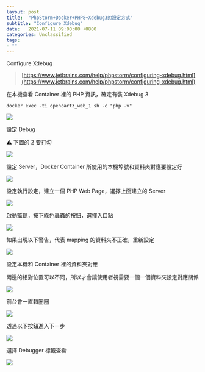 ```yaml
---
layout: post
title:  "PhpStorm+Docker+PHP8+Xdebug3的設定方式"
subtitle: "Configure Xdebug"
date:   2021-07-11 09:00:00 +0800
categories: Unclassified
tags:
- ""
---
```


Configure Xdebug

> [https://www.jetbrains.com/help/phpstorm/configuring-xdebug.html](https://www.jetbrains.com/help/phpstorm/configuring-xdebug.html)

在本機查看 Container 裡的 PHP 資訊，確定有裝 Xdebug 3

`docker exec -ti opencart3_web_1 sh -c "php -v"`

![](/images/medium/1____oVP0D4WPV7hbZsi9TdLAw.png)

設定 Debug

⚠️ 下圖的 2 要打勾

![](/images/medium/1__2dwILtt2yA1hyubfuvT6__w.png)

設定 Server，Docker Container 所使用的本機埠號和資料夾對應要設定好

![](/images/medium/1__2iUQUXqoGVqBUOOBoxfWQg.png)

設定執行設定，建立一個 PHP Web Page，選擇上面建立的 Server

![](/images/medium/1__3NVBix5eH0NsA7gtnoloGg.png)

啟動監聽，按下綠色蟲蟲的按鈕，選擇入口點

![](/images/medium/1__j22DQYF__HKbNX9J9In4Xzw.png)

如果出現以下警告，代表 mapping 的資料夾不正確，重新設定

![](/images/medium/1__yhMC0H7ibbve5qudi__iZkg.png)

設定本機和 Container 裡的資料夾對應

兩邊的相對位置可以不同，所以才會讓使用者視需要一個一個資料夾設定對應關係

![](/images/medium/1__J33ApfTuQMYnPE5LtLRsAQ.png)

前台會一直轉圈圈

![](/images/medium/1__v6NLPuYk93Jc__dC8w2w25Q.png)

透過以下按鈕進入下一步

![](/images/medium/1__73fLto3FsY0Psiz1hE8swA.png)

選擇 Debugger 標籤查看

![](/images/medium/1____9HL5hHZZvt3wNtttZVTRA.png)
